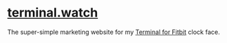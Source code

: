 # [terminal.watch](https://terminal.watch)
The super-simple marketing website for my [Terminal for Fitbit](https://github.com/jdhartley/terminal-for-fitbit) clock face.
